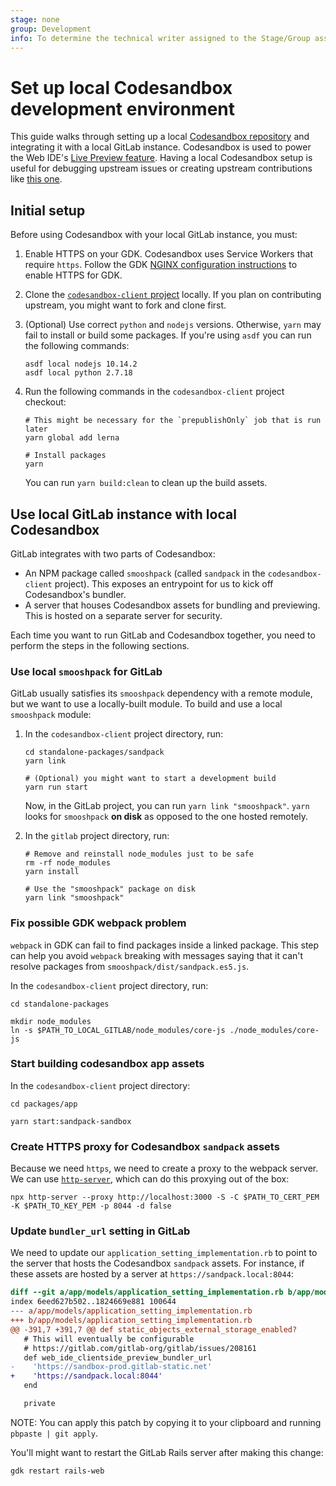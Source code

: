 ```yaml
---
stage: none
group: Development
info: To determine the technical writer assigned to the Stage/Group associated with this page, see https://about.gitlab.com/handbook/engineering/ux/technical-writing/#assignments
---
```


# Set up local Codesandbox development environment

This guide walks through setting up a local [Codesandbox repository](https://github.com/codesandbox/codesandbox-client) and integrating it with a local GitLab instance. Codesandbox
is used to power the Web IDE's [Live Preview feature](../../user/project/web_ide/index.md#live-preview). Having a local Codesandbox setup is useful for debugging upstream issues or
creating upstream contributions like [this one](https://github.com/codesandbox/codesandbox-client/pull/5137).

## Initial setup

Before using Codesandbox with your local GitLab instance, you must:

1. Enable HTTPS on your GDK. Codesandbox uses Service Workers that require `https`.
   Follow the GDK [NGINX configuration instructions](https://gitlab.com/gitlab-org/gitlab-development-kit/-/blob/master/doc/howto/nginx.md) to enable HTTPS for GDK.
1. Clone the [`codesandbox-client` project](https://github.com/codesandbox/codesandbox-client)
   locally. If you plan on contributing upstream, you might want to fork and clone first.
1. (Optional) Use correct `python` and `nodejs` versions. Otherwise, `yarn` may fail to
   install or build some packages. If you're using `asdf` you can run the following commands:

   ```shell
   asdf local nodejs 10.14.2
   asdf local python 2.7.18
   ```

1. Run the following commands in the `codesandbox-client` project checkout:

   ```shell
   # This might be necessary for the `prepublishOnly` job that is run later
   yarn global add lerna

   # Install packages
   yarn
   ```

   You can run `yarn build:clean` to clean up the build assets.

## Use local GitLab instance with local Codesandbox

GitLab integrates with two parts of Codesandbox:

- An NPM package called `smooshpack` (called `sandpack` in the `codesandbox-client` project).
  This exposes an entrypoint for us to kick off Codesandbox's bundler.
- A server that houses Codesandbox assets for bundling and previewing. This is hosted
  on a separate server for security.

Each time you want to run GitLab and Codesandbox together, you need to perform the
steps in the following sections.

### Use local `smooshpack` for GitLab

GitLab usually satisfies its `smooshpack` dependency with a remote module, but we want
to use a locally-built module. To build and use a local `smooshpack` module:

1. In the `codesandbox-client` project directory, run:

   ```shell
   cd standalone-packages/sandpack
   yarn link

   # (Optional) you might want to start a development build
   yarn run start
   ```

   Now, in the GitLab project, you can run `yarn link "smooshpack"`. `yarn` looks
   for `smooshpack` **on disk** as opposed to the one hosted remotely.

1. In the `gitlab` project directory, run:

   ```shell
   # Remove and reinstall node_modules just to be safe
   rm -rf node_modules
   yarn install

   # Use the "smooshpack" package on disk
   yarn link "smooshpack"
   ```

### Fix possible GDK webpack problem

`webpack` in GDK can fail to find packages inside a linked package. This step can help
you avoid `webpack` breaking with messages saying that it can't resolve packages from
`smooshpack/dist/sandpack.es5.js`.

In the `codesandbox-client` project directory, run:

```shell
cd standalone-packages

mkdir node_modules
ln -s $PATH_TO_LOCAL_GITLAB/node_modules/core-js ./node_modules/core-js
```

### Start building codesandbox app assets

In the `codesandbox-client` project directory:

```shell
cd packages/app

yarn start:sandpack-sandbox
```

### Create HTTPS proxy for Codesandbox `sandpack` assets

Because we need `https`, we need to create a proxy to the webpack server. We can use
[`http-server`](https://www.npmjs.com/package/http-server), which can do this proxying
out of the box:

```shell
npx http-server --proxy http://localhost:3000 -S -C $PATH_TO_CERT_PEM -K $PATH_TO_KEY_PEM -p 8044 -d false
```

### Update `bundler_url` setting in GitLab

We need to update our `application_setting_implementation.rb` to point to the server that hosts the
Codesandbox `sandpack` assets. For instance, if these assets are hosted by a server at `https://sandpack.local:8044`:

```patch
diff --git a/app/models/application_setting_implementation.rb b/app/models/application_setting_implementation.rb
index 6eed627b502..1824669e881 100644
--- a/app/models/application_setting_implementation.rb
+++ b/app/models/application_setting_implementation.rb
@@ -391,7 +391,7 @@ def static_objects_external_storage_enabled?
   # This will eventually be configurable
   # https://gitlab.com/gitlab-org/gitlab/issues/208161
   def web_ide_clientside_preview_bundler_url
-    'https://sandbox-prod.gitlab-static.net'
+    'https://sandpack.local:8044'
   end

   private

```

NOTE:
You can apply this patch by copying it to your clipboard and running `pbpaste | git apply`.

You'll might want to restart the GitLab Rails server after making this change:

```shell
gdk restart rails-web
```
